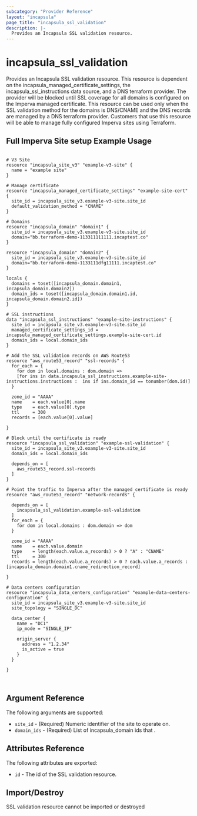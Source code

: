 ```yaml
---
subcategory: "Provider Reference"
layout: "incapsula"
page_title: "incapsula_ssl_validation"
description: |- 
  Provides an Incapsula SSL validation resource.
---
```


# incapsula_ssl_validation

Provides an Incapsula SSL validation resource.
This resource is dependent on the incapsula_managed_certificate_settings, the incapsula_ssl_instructions data source, and a DNS terraform provider.
The provider will be blocked until SSL coverage for all domains is configured on the Imperva managed certificate.
This resource can be used only when the SSL validation method for the domains is DNS/CNAME and the DNS records are managed by a DNS terraform provider.
Customers that use this resource will be able to manage fully configured Imperva sites using Terraform.

## Full Imperva Site setup Example Usage

```hcl

# V3 Site
resource "incapsula_site_v3" "example-v3-site" {
  name = "example site"
}

# Manage certificate
resource "incapsula_managed_certificate_settings" "example-site-cert" {
  site_id = incapsula_site_v3.example-v3-site.site_id
  default_validation_method = "CNAME"
}

# Domains
resource "incapsula_domain" "domain1" {
  site_id = incapsula_site_v3.example-v3-site.site_id
  domain="bb.terraform-demo-113311111111.incaptest.co"
}

resource "incapsula_domain" "domain2" {
  site_id = incapsula_site_v3.example-v3-site.site_id
  domain="bb.terraform-demo-1133111dfg11111.incaptest.co"
}

locals {
  domains = toset([incapsula_domain.domain1, incapsula_domain.domain2])
  domain_ids = toset([incapsula_domain.domain1.id, incapsula_domain.domain2.id])
}

# SSL instructions
data "incapsula_ssl_instructions" "example-site-instructions" {
  site_id = incapsula_site_v3.example-v3-site.site_id
  managed_certificate_settings_id = incapsula_managed_certificate_settings.example-site-cert.id
  domain_ids = local.domain_ids
}

# Add the SSL validation records on AWS Route53
resource "aws_route53_record" "ssl-records" {
  for_each = {
    for dom in local.domains : dom.domain =>
    [for ins in data.incapsula_ssl_instructions.example-site-instructions.instructions :  ins if ins.domain_id == tonumber(dom.id)]
  }

  zone_id = "AAAA"
  name    = each.value[0].name
  type    = each.value[0].type
  ttl     = 300
  records = [each.value[0].value]

}

# Block until the certificate is ready
resource "incapsula_ssl_validation" "example-ssl-validation" {
  site_id = incapsula_site_v3.example-v3-site.site_id
  domain_ids = local.domain_ids

  depends_on = [
    aws_route53_record.ssl-records
  ]
}

# Point the traffic to Imperva after the managed certificate is ready
resource "aws_route53_record" "network-records" {

  depends_on = [
    incapsula_ssl_validation.example-ssl-validation
  ]
  for_each = {
    for dom in local.domains : dom.domain => dom
  }

  zone_id = "AAAA"
  name    = each.value.domain
  type    = length(each.value.a_records) > 0 ? "A" : "CNAME"
  ttl     = 300
  records = length(each.value.a_records) > 0 ? each.value.a_records : [incapsula_domain.domain1.cname_redirection_record]

}

# Data centers configuration
resource "incapsula_data_centers_configuration" "example-data-centers-configuration" {
  site_id = incapsula_site_v3.example-v3-site.site_id
  site_topology = "SINGLE_DC"

  data_center {
    name = "DC1"
    ip_mode = "SINGLE_IP"

    origin_server {
      address = "1.2.34"
      is_active = true
    }
  }

}



```


## Argument Reference

The following arguments are supported:

* `site_id` - (Required) Numeric identifier of the site to operate on.
* `domain_ids` - (Required) List of incapsula_domain ids that .

## Attributes Reference

The following attributes are exported:

* `id` - The id of the SSL validation resource.


## Import/Destroy

SSL validation resource cannot be imported or destroyed


